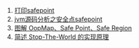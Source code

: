1. [打印safepoint](https://mp.weixin.qq.com/s/KDUccdLALWdjNBrFjVR74Q)
2. [jvm源码分析之安全点safepoint](https://www.jianshu.com/p/c79c5e02ebe6)
3. [图解 OopMap、Safe Point、Safe Region](https://zhuanlan.zhihu.com/p/441867302)
4. [简述 Stop-The-World 的实现原理](https://zhuanlan.zhihu.com/p/437061486)
